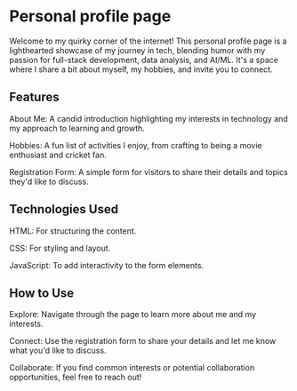 # Personal profile page

Welcome to my quirky corner of the internet! This personal profile page is a lighthearted showcase of my journey in tech, blending humor with my passion for full-stack development, data analysis, and AI/ML. It's a space where I share a bit about myself, my hobbies, and invite you to connect.

Features
--------

About Me: A candid introduction highlighting my interests in technology and my approach to learning and growth.

Hobbies: A fun list of activities I enjoy, from crafting to being a movie enthusiast and cricket fan.

Registration Form: A simple form for visitors to share their details and topics they'd like to discuss.

Technologies Used
-----------------

HTML: For structuring the content.

CSS: For styling and layout.

JavaScript: To add interactivity to the form elements.

How to Use
----------

Explore: Navigate through the page to learn more about me and my interests.

Connect: Use the registration form to share your details and let me know what you'd like to discuss.

Collaborate: If you find common interests or potential collaboration opportunities, feel free to reach out!
